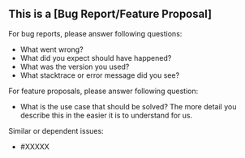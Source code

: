 <!--
1. Just have a general question? Join us on Slack https://serverless-contrib.azurewebsites.net/
1. Please check if an issue already exists so there are no duplicates
1. Check out and follow our Guidelines: https://github.com/serverless/event-gateway/blob/master/CONTRIBUTING.md
1. Fill out the whole template so we have a good overview on the issue
1. Do not remove any section of the template. If something is not applicable leave it empty but leave it in the Issue
1. Please follow the template, otherwise we'll have to ask you to update it
-->

## This is a [Bug Report/Feature Proposal]

For bug reports, please answer following questions:
* What went wrong?
* What did you expect should have happened?
* What was the version you used?
* What stacktrace or error message did you see?

For feature proposals, please answer following question:
* What is the use case that should be solved? The more detail you describe this in the easier it is to understand for us.

Similar or dependent issues:
* #XXXXX
